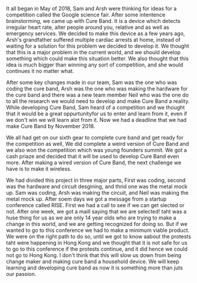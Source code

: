 It all began in May of 2018, Sam and Arsh were thinking for ideas for a competition called the Google science fair. After some intentence brainstorming, we came up with Cure Band. It is a device which detects irregular heart rate, alter people around you, relative and as well as emergency services. We decided to make this device as a few years ago, Arsh's grandfather suffered multiple cardiac arrests at home, instead of waiting for a solution for this problem we decided to develop it. We thought that this is a major problem in the current world, and we should develop something which could make this situation better. We also thought that this idea is much bigger than winning any sort of competition, and she would continues it no matter what.

After some key changes made in our team, Sam was the one who was coding the cure band, Arsh was the one who was making the hardware for the cure band and there was a new team member Neil who was the one do to all the research we would need to develop and make Cure Band a reality. While developing Cure Band, Sam heard of a competition and we thought that it would be a great oppurtunityfor us to enter and learn from it, even if we don't win we will learn alot from it. Now we had a deadline that we had make Cure Band by November 2018. 

We all had get on our sixth gear to complete cure band and get ready for the competition as well, We did complete a weird version of Cure Band and we also won the competition which was young founders summit. We got a cash priaze and decided that it will be used to develop Cure Band even more. After making a wired version of Cure Band, the next challenge we have is to make it wireless. 

We had divided this project in three major parts, First was coding, second was the hardware and circuit desgining, and thrid one was the metal mock up. Sam was coding, Arsh was making the circuit, and Neil was making the metal mock up. After soem days we got a message from a startup conference called RISE. First we had a call to see if we can get slected or not. After one week, we got a maill saying that we are selected! taht was a huse thing for us as we are only 14 year olds who are trying to make a change in this world, and we are getting recognized for doing so. But if we wanted to go to this conference we had to make a minimum viable product. We were on the right path to do so, until we got to know aabout the protests taht were happening in Hong Kong and we thought that it is not safe for us to go to this conference if the protests continue, and it did hence we could not go to Hong Kong. I don't think that this will slow us down from being change maker and making cure band a household device. We will keep learning and developing cure band as now it is something more than juts our passion.
